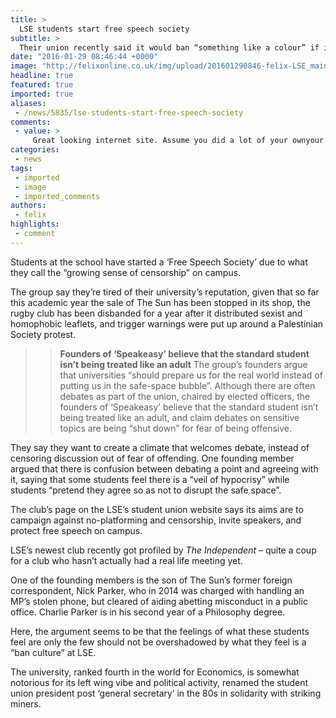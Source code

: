 ```yaml
---
title: >
  LSE students start free speech society
subtitle: >
  Their union recently said it would ban “something like a colour” if it offended students
date: "2016-01-29 08:46:44 +0000"
image: "http://felixonline.co.uk/img/upload/201601290846-felix-LSE_main_entrance.jpg"
headline: true
featured: true
imported: true
aliases:
 - /news/5835/lse-students-start-free-speech-society
comments:
 - value: >
     Great looking internet site. Assume you did a lot of your ownyour very own coding <br>2k16 coins http://bblythephyllis.ghost.io/welcome-to-my-blog/,Я уже посмотрел этот фильм на нормальном сайте, просто супер, не зря его так долго ждал! <br>Кто ещё не видел, смотрим здесь, ребята - HD17.RU,Я уже посмотрел этот фильм на нормальном сайте, просто супер, не зря его так долго ждал! <br>Кто ещё не видел, смотрим здесь, ребята - HD17.RU,Я уже посмотрела этот фильм на нормальном сайте, просто супер, не зря его так долго ждала! <br>Кто ещё не видел, смотрим здесь, ребята - GO.HD17.RU
categories:
 - news
tags:
 - imported
 - image
 - imported_comments
authors:
 - felix
highlights:
 - comment
---
```


Students at the school have started a ‘Free Speech Society’ due to what they call the “growing sense of censorship” on campus.

The group say they’re tired of their university’s reputation, given that so far this academic year the sale of The Sun has been stopped in its shop, the rugby club has been disbanded for a year after it distributed sexist and homophobic leaflets, and trigger warnings were put up around a Palestinian Society protest.
> > **Founders of ‘Speakeasy’ believe that the standard student isn’t being treated like an adult**
The group’s founders argue that universities “should prepare us for the real world instead of putting us in the safe-space bubble”. Although there are often debates as part of the union, chaired by elected officers, the founders of ‘Speakeasy’ believe that the standard student isn’t being treated like an adult, and claim debates on sensitive topics are being “shut down” for fear of being offensive.

They say they want to create a climate that welcomes debate, instead of censoring discussion out of fear of offending. One founding member argued that there is confusion between debating a point and agreeing with it, saying that some students feel there is a “veil of hypocrisy” while students “pretend they agree so as not to disrupt the safe space”.

The club’s page on the LSE’s student union website says its aims are to campaign against no-platforming and censorship, invite speakers, and protect free speech on campus.

LSE’s newest club recently got profiled by _The Independent_ – quite a coup for a club who hasn’t actually had a real life meeting yet.

One of the founding members is the son of The Sun’s former foreign correspondent, Nick Parker, who in 2014 was charged with handling an MP’s stolen phone, but cleared of aiding abetting misconduct in a public office. Charlie Parker is in his second year of a Philosophy degree.

Here, the argument seems to be that the feelings of what these students feel are only the few should not be overshadowed by what they feel is a “ban culture” at LSE.

The university, ranked fourth in the world for Economics, is somewhat notorious for its left wing vibe and political activity, renamed the student union president post ‘general secretary’ in the 80s in solidarity with striking miners.
